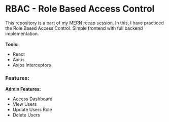 # RBAC - Role Based Access Control
This repository is a part of my MERN recap session. In this, I have practiced the Role Based Access Control. Simple frontend with full backend implementation.
<br><br>
**Tools:**
- React
- Axios
- Axios Interceptors

### Features: 
**Admin Features:**
<br>
- Access Dashboard
- View Users
- Update Users Role
- Delete Users
